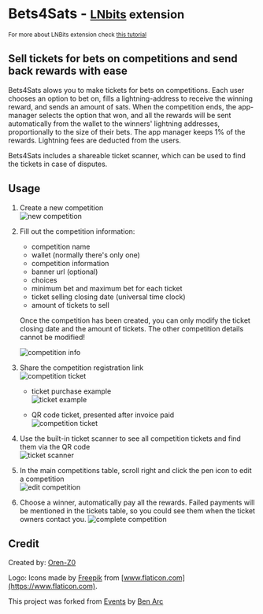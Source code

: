 # Bets4Sats - <small>[LNbits](https://github.com/lnbits/lnbits) extension</small>
<small>For more about LNBits extension check [this tutorial](https://github.com/lnbits/lnbits/wiki/LNbits-Extensions)</small>

## Sell tickets for bets on competitions and send back rewards with ease

Bets4Sats alows you to make tickets for bets on competitions.
Each user chooses an option to bet on, fills a lightning-address to receive the
winning reward, and sends an amount of sats.
When the competition ends, the app-manager selects the option that won, and all
the rewards will be sent automatically from the wallet to the winners' lightning
addresses, proportionally to the size of their bets.
The app manager keeps 1% of the rewards. Lightning fees are deducted from the users.

Bets4Sats includes a shareable ticket scanner, which can be used to find the tickets
in case of disputes.

## Usage

1. Create a new competition\
   ![new competition](https://i.imgur.com/Y1DUahK.jpeg)
2. Fill out the competition information:

   - competition name
   - wallet (normally there's only one)
   - competition information
   - banner url (optional)
   - choices
   - minimum bet and maximum bet for each ticket
   - ticket selling closing date (universal time clock)
   - amount of tickets to sell

   Once the competition has been created, you can only modify the ticket closing date
   and the amount of tickets. The other competition details cannot be modified!

   ![competition info](https://i.imgur.com/F9N7woa.png)

3. Share the competition registration link\
   ![competition ticket](https://i.imgur.com/Nwkpf96.png)

   - ticket purchase example \
     ![ticket example](https://i.imgur.com/q2SrFMU.png)

   - QR code ticket, presented after invoice paid\
     ![competition ticket](https://i.imgur.com/CZCL9LY.png)

4. Use the built-in ticket scanner to see all competition tickets and find them
via the QR code\
   ![ticket scanner](https://i.imgur.com/0FXH5mc.png)

5. In the main competitions table, scroll right and click the pen icon to edit a competition\
    ![edit competition](https://i.imgur.com/CbIbNrX.png)

6. Choose a winner, automatically pay all the rewards. Failed payments will be
mentioned in the tickets table, so you could see them when the ticket owners
contact you. ![complete competition](https://i.imgur.com/XO4Esgd.png)

## Credit

Created by: [Oren-Z0](https://github.com/oren-z0)

Logo:
Icons made by [Freepik](https://www.flaticon.com/authors/freepik) from
[www.flaticon.com](https://www.flaticon.com).

This project was forked from [Events](https://github.com/lnbits/events)
by [Ben Arc](https://github.com/benarc)

